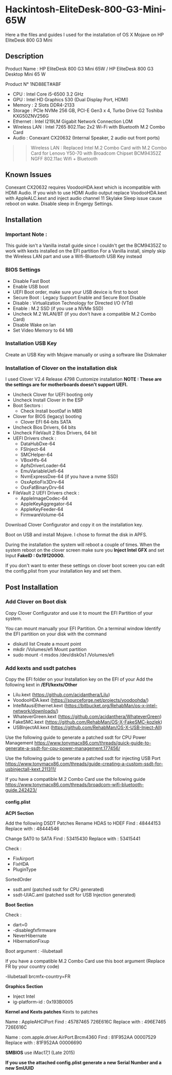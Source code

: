 # Hackintosh-EliteDesk-800-G3-Mini-65W
Here a the files and guides I used for the installation of OS X Mojave on HP EliteDesk 800 G3 Mini

## Description
Product Name : HP EliteDesk 800 G3 Mini 65W / HP EliteDesk 800 G3 Desktop Mini 65 W

Product N° 1ND88ET#ABF

- CPU : Intel Core i5-6500 3.2 GHz
- GPU : Intel HD Graphics 530 (Dual Display Port, HDMI)
- Memory : 2 Slots DDR4-2133
- Storage : PCIe NVMe 256 GB, PCI-E Gen3 x 4, Turbo Drive G2 Toshiba KXG50ZNV256G 
- Ethernet : Intel I219LM Gigabit Network Connection LOM
- Wireless LAN : Intel 7265 802.11ac 2x2 Wi-Fi with Bluetooth M.2 Combo Card 
- Audio : Conexant CX20632 (Internal Speaker, 2 audio out front ports)

>> Wireless LAN : Replaced Intel M.2 Combo Card with M.2 Combo Card for Lenovo Y50-70 with Broadcom Chipset BCM94352Z NGFF 802.11ac Wifi + Bluetooth 

## Known Issues
Conexant CX20632 requires VoodooHDA.kext which is incompatible with HDMI Audio. If you wish to use HDMI Audio output replace VoodooHDA.kext with AppleALC.kext and inject audio channel 11
Skylake Sleep issue cause reboot on wake. Disable sleep in Engergy Settings.

## Installation
### Important Note :
This guide isn't a Vanilla install guide since I couldn't get the BCM94352Z to work with kexts installed on the EFI partition
For a Vanilla install, simply skip the Wireless LAN part and use a Wifi-Bluetooth USB Key instead

### BIOS Settings
- Disable Fast Boot
- Enable USB boot
- UEFI Boot order, make sure your USB device is first to boot
- Secure Boot : Legacy Support Enable and Secure Boot Disable
- Disable : Virtualization Technology for Directed I/O (VTd)
- Enable : M.2 SSD (if you use a NVMe SSD)
- Uncheck M.2 WLAN/BT (if you don't have a compatible M.2 Combo Card)
- Disable Wake on lan
- Set Video Memory to 64 MB

### Installation USB Key
Create an USB Key with Mojave manually or using a software like Diskmaker 

### Installation of Clover on the installation disk
I used Clover V2.4 Release 4798
Customize installation
**NOTE : These are the settings are for motherboards doesn't support UEFI.**

- Uncheck Clover for UEFI booting only
- Uncheck Install Clover in the ESP
- Boot Sectors :
  - Check Install boot0af in MBR
- Clover for BIOS (legacy) booting
  - Clover EFI 64-bits SATA
- Uncheck Bios Drivers, 64 bits
- Uncheck FileVault 2 Bios Drivers, 64 bit
- UEFI Drivers check :
  - DataHubDxe-64
  - FSInject-64
  - SMCHelper-64
  - VBoxHfs-64
  - ApfsDriverLoader-64
  - EmuVariableUefi-64
  - NvmExpressDxe-64 (if you have a nvme SSD)
  - OsxAptioFix3Drv-64
  - OsxFatBinaryDrv-64
- FileVault 2 UEFI Drivers check :
  - AppleImageCodec-64
  - AppleKeyAggregator-64
  - AppleKeyFeeder-64
  - FirmwareVolume-64

Download Clover Configurator and copy it on the installation key.

Boot on USB and install Mojave. I chose to format the disk in APFS.

During the installation the system will reboot a couple of times. 
When the system reboot on the clover screen make sure you **Inject Intel GFX** and set Input **FakeID : 0x19120000.**

If you don't want to enter these settings on clover boot screen you can edit the config.plist from your installation key and set them.

## Post Installation
### Add Clover on Boot disk
Copy Clover Configurator and use it to mount the EFI Partition of your system. 

You can mount manually your EFI Partition.
On a terminal window
Identify the EFI partition on your disk with the command
- diskutil list
Create a mount point 
- mkdir /Volumes/efi
Mount partition
- sudo mount -t msdos /dev/disk0s1 /Volumes/efi

### Add kexts and ssdt patches
Copy the EFI folder on your Installation key on the EFI of your 
Add the following kext in **/EFI/kexts/Other**
- Lilu.kext (https://github.com/acidanthera/Lilu)
- VoodooHDA.kext (https://sourceforge.net/projects/voodoohda/)
- IntelMausiEthernet.kext (https://bitbucket.org/RehabMan/os-x-intel-network/downloads/)
- WhateverGreen.kext (https://github.com/acidanthera/WhateverGreen)
- FakeSMC.kext (https://github.com/RehabMan/OS-X-FakeSMC-kozlek)
- USBInjectAll.kext (https://github.com/RehabMan/OS-X-USB-Inject-All)

Use the following guide to generate a patched ssdt for CPU Power Management
https://www.tonymacx86.com/threads/quick-guide-to-generate-a-ssdt-for-cpu-power-management.177456/

Use the following guide to generate a patched ssdt for injecting USB Port
https://www.tonymacx86.com/threads/guide-creating-a-custom-ssdt-for-usbinjectall-kext.211311/

If you have a compatible M.2 Combo Card use the following guide
https://www.tonymacx86.com/threads/broadcom-wifi-bluetooth-guide.242423/

#### config.plist
**ACPI Section**

Add the following DSDT Patches
Rename HDAS to HDEF 
Find : 48444153 
Replace with : 48444546

Change SAT0 to SATA
Find : 53415430
Replace with : 53415441

Check :
- FixAirport
- FixHDA
- PluginType

SortedOrder
- ssdt.aml (patched ssdt for CPU generated)
- ssdt-UIAC.aml (patched ssdt for USB Injection generated)

**Boot Section**

Check :
- dart=0
- -disablegfxfirmware
- NeverHibernate
- HibernationFixup

Boot argument :
-lilubetaall

If you have a compatible M.2 Combo Card use this boot argument (Replace FR by your country code)

-lilubetaall brcmfx-country=FR

**Graphics Section**
- Inject Intel
- ig-platform-id : 0x193B0005

**Kernel and Kexts patches**
Kexts to patches 

Name : AppleAHCIPort
Find : 45787465 726E616C
Replace with : 496E7465 726E616C

Name : com.apple.driver.AirPort.Brcm4360
Find : 81F952AA 00007529
Replace with : 81F952AA 00006690

**SMBIOS**
use iMac17,1 (Late 2015)

**If you use the attached config.plist generate a new Serial Number and a new SmUUID**
